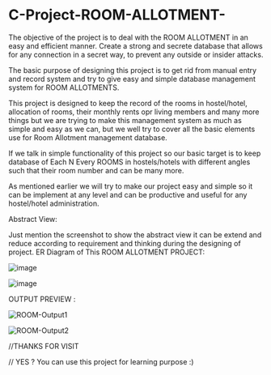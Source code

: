 # C-Project-ROOM-ALLOTMENT-
The objective of the project is to deal with the ROOM ALLOTMENT in an easy and efficient manner. Create a strong and secrete database that allows for any connection in a secret way, to prevent any outside or insider attacks.

The basic purpose of designing this project is to get rid from manual entry and record system and try to give easy and simple database management system for ROOM ALLOTMENTS.

This project is designed to keep the record of the rooms in hostel/hotel, allocation of rooms, their monthly rents opr living members and many more things but we are trying to make this management system as much as simple and easy as we  can, but we well try to cover all the basic elements use for Room Allotment management database.

If we talk in simple functionality of this project so our basic target is to keep database of Each N Every ROOMS in hostels/hotels with different angles  such that their room number and can be many more.

As mentioned earlier we will try to make our project easy and simple so it can be implement at any level and can be productive and useful for any hostel/hotel administration.



Abstract View:

Just mention the screenshot to show the abstract view it can be extend and reduce according to requirement and thinking during the designing of project. 
ER Diagram of This ROOM ALLOTMENT PROJECT:

![image](https://user-images.githubusercontent.com/61596570/189484777-5c1ec087-8158-485f-af7e-4be6cfeb9ac3.png)


![image](https://user-images.githubusercontent.com/61596570/189484825-c12d13c1-4217-4b52-b784-fe6c3b672b3c.png)


OUTPUT PREVIEW :


![ROOM-Output1](https://user-images.githubusercontent.com/61596570/189523962-e457305f-3210-4f3b-a5db-ba7ec43d30d6.png)


![ROOM-Output2](https://user-images.githubusercontent.com/61596570/189523977-1645ea97-4c01-444b-9af0-cdc917b9d713.png)



//THANKS FOR VISIT

// YES ? You can use this project for learning purpose :)

